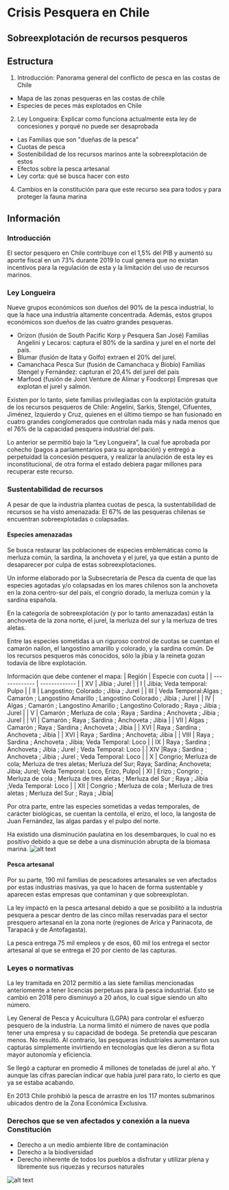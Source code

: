 # Crisis Pesquera en Chile 
## Sobreexplotación de recursos pesqueros 

## Estructura 
1. Introducción: Panorama general del conflicto de pesca en las costas de Chile 
- Mapa de las zonas pesqueras en las costas de chile 
- Especies de peces más explotados en Chile 

2. Ley Longueira: Explicar como funciona actualmente esta ley de concesiones y porqué no puede ser desaprobada 
- Las Familias que son "dueñas de la pesca" 
- Cuotas de pesca 
- Sostenibilidad de los recursos marinos ante la sobreexplotación de estos 
- Efectos sobre la pesca artesanal 
- Ley corta: qué se busca hacer con esto 

4. Cambios en la constitución para que este recurso sea para todos y para proteger la fauna marina 


## Información 

### Introducción  
El sector pesquero en Chile contribuye con el 1,5% del PIB y aumentó su aporte fiscal en un 73% durante 2019 lo cual genera que no existan incentivos para la regulación de esta y la limitación del uso de recursos marinos. 

### Ley Longueira 

Nueve grupos económicos son dueños del 90% de la pesca industrial, lo que la hace una industria altamente concentrada. Además, estos grupos económicos son dueños de las cuatro grandes pesqueras. 

- Orizon (fusión de South Pacific Korp y Pesquera San José) Familias Angelini y Lecaros: captura el 80% de la sardina y jurel en el norte del país. 
- Blumar (fusión de Itata y Golfo) extraen el 20% del jurel.
- Camanchaca Pesca Sur (fusión de Camanchaca y Biobío) Familias Stengel y Fernández: capturan el 20,4% del jurel del país
- Marfood (fusión de Joint Venture de Alimar y Foodcorp) Empresas que explotan el jurel y salmón.

Existen por lo tanto, siete familias privilegiadas con la explotación gratuita de los recursos pesqueros de Chile: Angelini, Sarkis, Stengel, Cifuentes, Jiménez, Izquierdo y Cruz, quienes en el último tiempo se han fusionado en cuatro grandes conglomerados que controlan nada más y nada menos que el 76% de la capacidad pesquera industrial del país.

Lo anterior se permitió bajo la “Ley Longueira”, la cual fue aprobada por cohecho (pagos a parlamentarios para su aprobación) y entregó a perpetuidad la concesión pesquera, y realizar la anulación de esta ley es inconstitucional, de otra forma el estado debiera pagar millones para recuperar este recurso.

### Sustentabilidad de recursos 

A pesar de que la industria plantea cuotas de pesca, la sustentabilidad de recursos se ha visto amenazada:  El 67% de las pesqueras chilenas se encuentran sobreexplotadas o colapsadas. 

#### Especies amenazadas 
Se busca restaurar las poblaciones de especies emblemáticas como la merluza común, la sardina, la anchoveta y el jurel, ya que están a punto de desaparecer por culpa de estas sobreexplotaciones.

Un informe elaborado por la Subsecretaría de Pesca da cuenta de que las especies agotadas y/o colapsadas en los mares chilenos son la anchoveta en la zona centro-sur del país, el congrio dorado, la merluza común y la sardina española. 

En la categoría de sobreexplotación (y por lo tanto amenazadas) están la anchoveta de la zona norte, el jurel, la merluza del sur y la merluza de tres aletas.

Entre las especies sometidas a un riguroso control de cuotas se cuentan el camarón nailon, el langostino amarillo y colorado, y la sardina común.
De los recursos pesqueros más conocidos, sólo la jibia y la reineta gozan todavía de libre explotación.

Información que debe contener el mapa: 
| Región  | Especie con cuota |
| ------------- | ------------- |
|  XV | Jibia ; Jurel   |
| I | Jibia; Veda temporal: Pulpo |
| II | Langostino;  Colorado ; Jibia ; Jurel |
| III | Veda Temporal:Algas ; Camarón ; Langostino Amarillo ; Langostino Colorado ; Jibia  ; Jurel  |
| IV | Algas ; Camarón ; Langostino Amarillo ; Langostino Colorado ; Raya   ; Jibia  ; Jurel  |
| V | Camarón ; Merluza de cola ; Raya ; Sardina ; Anchoveta ; Jibia ; Jurel  |
| VI | Camarón ; Raya ; Sardina ; Anchoveta ; Jibia  |
| VII | Algas ; Camarón ; Raya ; Sardina ; Anchoveta ; Jibia |
| XVI | Raya ; Sardina ; Anchoveta ; Jibia  |
| XVI | Raya ; Sardina ; Anchoveta; Jibia  |
| VIII | Raya ; Sardina ; Anchoveta ; Jibia; Veda Temporal: Loco   |
| IX | Raya ; Sardina ; Anchoveta ; Jibia ; Jurel ; Veda Temporal: Loco |
| XIV |Raya ; Sardina ; Anchoveta ; Jibia ; Jurel ; Veda Temporal: Loco |
| X | Congrio; Merluza de cola; Merluza de tres aletas; Merluza del Sur; Raya; Sardina; Anchoveta; Jibia; Jurel; Veda Temporal: Loco, Erizo, Pulpo|
| XI | Erizo ; Congrio ; Merluza de cola ; Merluza de tres aletas ; Merluza del Sur ; Raya ; Jibia ;Veda Temporal: Loco  |
| XII | Congrio ; Merluza de cola ; Merluza de tres aletas ; Merluza del Sur ; Raya ; Jibia|

Por otra parte, entre las especies sometidas a vedas temporales, de carácter biológicas, se cuentan la centolla, el erizo, el loco, la langosta de Juan Fernández, las algas pardas y el pulpo del norte.

Ha existido una disminución paulatina en los desembarques, lo cual no es positivo debido a que se debe a una disminución abrupta de la biomasa marina. 
![alt text](http://www.subpesca.cl/portal/617/articles-6637_documento.jpg)
#### Pesca artesanal 

Por su parte, 190 mil familias de pescadores artesanales se ven afectados por estas industrias masivas, ya que lo hacen de forma sustentable y aparecen estas empresas que contaminan y que sobreexplotan. 

La ley impactó en la pesca artesanal debido a que se posibilitó a la industria pesquera a pescar dentro de las cinco millas reservadas para el sector presquero artesanal en la zona norte (regiones de Arica y Parinacota, de Tarapacá y de Antofagasta).

La pesca entrega 75 mil empleos y de esos, 60 mil los entrega el sector artesanal al que se entrega el 20 por ciento de las capturas.

### Leyes o normativas
La ley tramitada en 2012 permitió a las siete familias mencionadas anteriomente a tener licencias perpetuas para la pesca industrial. Esto se cambió en 2018 pero disminuyó a 20 años, lo cual sigue siendo un alto número. 

Ley General de Pesca y Acuicultura (LGPA) para controlar el esfuerzo pesquero de la industria. La norma limitó el número de naves que podía tener una empresa y su capacidad de bodega. Se pretendía que pescaran menos. No resultó. Al contrario, las pesqueras industriales aumentaron sus capturas simplemente invirtiendo en tecnologías que les dieron a su flota mayor autonomía y eficiencia. 

Se llegó a capturar en promedio 4 millones de toneladas de jurel al año. Y aunque las cifras parecían indicar que había jurel para rato, lo cierto es que ya se estaba acabando.

En 2013 Chile prohibió la pesca de arrastre en los 117 montes submarinos ubicados dentro de la Zona Económica Exclusiva.
 
### Derechos que se ven afectados y conexión a la nueva Constitución  

- Derecho a un medio ambiente libre de contaminación
- Derecho a la biodiversidad
- Derecho inherente de todos los pueblos a disfrutar y utilizar plena y libremente sus riquezas y recursos naturales

![alt text](https://i.imgur.com/gCIucfS.png)

